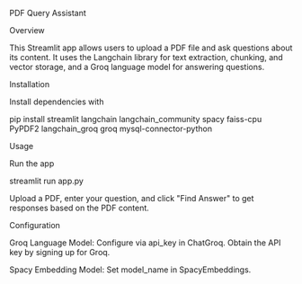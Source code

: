 PDF Query Assistant

Overview

This Streamlit app allows users to upload a PDF file and ask questions about its content. 
It uses the Langchain library for text extraction, chunking, and vector storage, and a Groq language model for answering questions.

Installation

Install dependencies with

pip install streamlit langchain langchain_community spacy faiss-cpu PyPDF2 langchain_groq groq mysql-connector-python

Usage

Run the app

streamlit run app.py

Upload a PDF, enter your question, and click "Find Answer" to get responses based on the PDF content.

Configuration

Groq Language Model: Configure via api_key in ChatGroq. Obtain the API key by signing up for Groq.

Spacy Embedding Model: Set model_name in SpacyEmbeddings.
